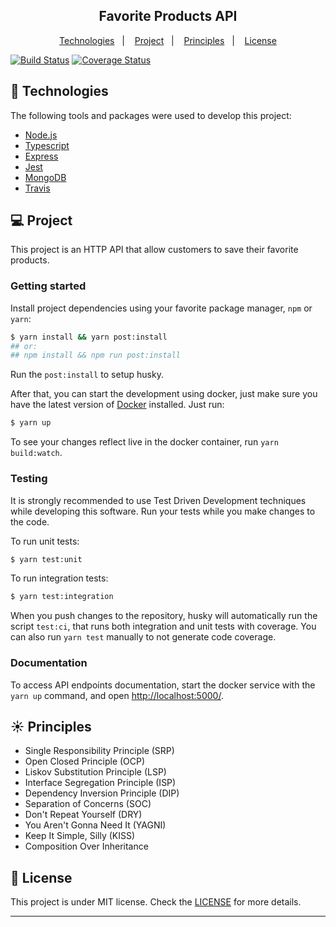 
<h2 align="center">
  Favorite Products API
</h2>

<p align="center">
  <a href="#rocket-technologies">Technologies</a>&nbsp;&nbsp;&nbsp;|&nbsp;&nbsp;&nbsp;
  <a href="#-project">Project</a>&nbsp;&nbsp;&nbsp;|&nbsp;&nbsp;&nbsp;
  <a href="#-principles">Principles</a>&nbsp;&nbsp;&nbsp;|&nbsp;&nbsp;&nbsp;
  <a href="#memo-license">License</a>
</p>


[![Build Status](https://travis-ci.com/bruno-lombardi/luiza-labs-challenge.svg?branch=master)](https://travis-ci.com/bruno-lombardi/luiza-labs-challenge)
[![Coverage Status](https://coveralls.io/repos/github/bruno-lombardi/luiza-labs-challenge/badge.svg?branch=master)](https://coveralls.io/github/bruno-lombardi/luiza-labs-challenge?branch=master)

## :rocket: Technologies

The following tools and packages were used to develop this project:

- [Node.js](https://nodejs.org/en)
- [Typescript](https://www.typescriptlang.org)
- [Express](https://expressjs.com)
- [Jest](https://jestjs.io)
- [MongoDB](https://www.mongodb.com)
- [Travis](https://travis-ci.org)

## 💻 Project

This project is an HTTP API that allow customers to save their favorite products.

### Getting started

Install project dependencies using your favorite package manager, `npm` or `yarn`:

```sh
$ yarn install && yarn post:install
## or:
## npm install && npm run post:install
```

Run the `post:install` to setup husky.

After that, you can start the development using docker, just make sure you have the latest version of [Docker](https://www.docker.com/products/docker-desktop) installed. Just run:

```sh
$ yarn up
```

To see your changes reflect live in the docker container, run `yarn build:watch`.

### Testing

It is strongly recommended to use Test Driven Development techniques while developing this software. Run your tests while you make changes to the code.

To run unit tests:

```sh
$ yarn test:unit
```

To run integration tests:

```sh
$ yarn test:integration
```

When you push changes to the repository, husky will automatically run the script `test:ci`, that runs both integration and unit tests with coverage.
You can also run `yarn test` manually to not generate code coverage.

### Documentation

To access API endpoints documentation, start the docker service with the `yarn up` command, and open [http://localhost:5000/](http://localhost:5000/).

## ☀️ Principles

- Single Responsibility Principle (SRP)
- Open Closed Principle (OCP)
- Liskov Substitution Principle (LSP)
- Interface Segregation Principle (ISP)
- Dependency Inversion Principle (DIP)
- Separation of Concerns (SOC)
- Don't Repeat Yourself (DRY)
- You Aren't Gonna Need It (YAGNI)
- Keep It Simple, Silly (KISS)
- Composition Over Inheritance

## :memo: License

This project is under MIT license. Check the [LICENSE](LICENSE.md) for more details.

---
